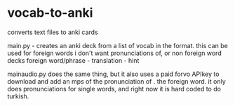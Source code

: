 # vocab-to-anki
converts text files to anki cards

main.py - creates an anki deck from a list of vocab in the format. this can be used for foreign words i don't want pronunciations of, or non foreign word decks
foreign word/phrase - translation - hint

mainaudio.py does the same thing, but it also uses a paid forvo APIkey to download and add an mps of the pronunciation of . the foreign word. it only does pronunciations for single words, and right now it is hard coded to do turkish.

